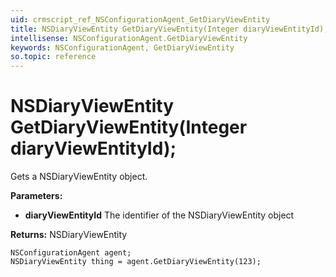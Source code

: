 ```yaml
---
uid: crmscript_ref_NSConfigurationAgent_GetDiaryViewEntity
title: NSDiaryViewEntity GetDiaryViewEntity(Integer diaryViewEntityId);
intellisense: NSConfigurationAgent.GetDiaryViewEntity
keywords: NSConfigurationAgent, GetDiaryViewEntity
so.topic: reference
---
```


# NSDiaryViewEntity GetDiaryViewEntity(Integer diaryViewEntityId);

Gets a NSDiaryViewEntity object.

**Parameters:**
 - **diaryViewEntityId** The identifier of the NSDiaryViewEntity object

**Returns:** NSDiaryViewEntity

```crmscript
NSConfigurationAgent agent;
NSDiaryViewEntity thing = agent.GetDiaryViewEntity(123);
```

